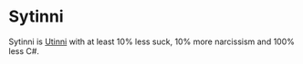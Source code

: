 # Sytinni

Sytinni is [Utinni](https://github.com/ptklatt/Utinni) with at least 10% less suck, 10% more narcissism and 100% less C#.
